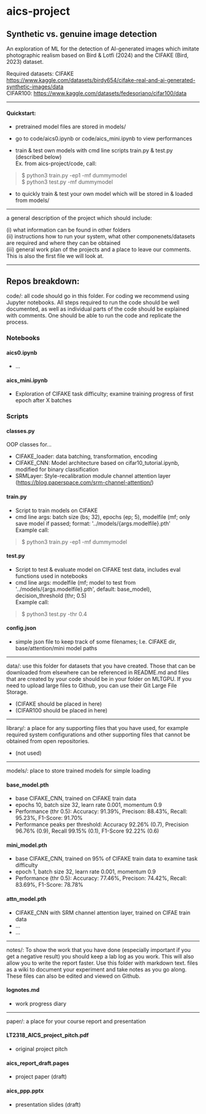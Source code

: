 # aics-project
## Synthetic vs. genuine image detection

An exploration of ML for the detection of AI-generated images which imitate photographic realism based on Bird & Lotfi (2024) and the CIFAKE (Bird, 2023) dataset.

Required datasets:
CIFAKE https://www.kaggle.com/datasets/birdy654/cifake-real-and-ai-generated-synthetic-images/data  
CIFAR100: https://www.kaggle.com/datasets/fedesoriano/cifar100/data  

___

#### Quickstart:
* pretrained model files are stored in models/
* go to code/aics0.ipynb or code/aics_mini.ipynb to view performances  
  
* train & test own models with cmd line scripts train.py & test.py (described below)  
Ex. from aics-project/code, call:
> $ python3 train.py -ep1 -mf dummymodel  
> $ python3 test.py -mf dummymodel
* to quickly train & test your own model which will be stored in & loaded from models/

___

a general description of the project which should include:  

(i) what information can be found in other folders  
(ii) instructions how to run your system, what other componenets/datasets are required and where they can be obtained  
(iii) general work plan of the projects and a place to leave our comments. This is also the first file we will look at.  

___

## Repos breakdown:

code/: all code should go in this folder. For coding we recommend using Jupyter notebooks. All steps required to run the code should be well documented, as well as individual parts of the code should be explained with comments. One should be able to run the code and replicate the process. 

### Notebooks

#### aics0.ipynb
* ...

#### aics_mini.ipynb
* Exploration of CIFAKE task difficulty; examine training progress of first epoch after X batches

### Scripts

#### classes.py  
OOP classes for...  
* CIFAKE_loader: data batching, transformation, encoding
* CIFAKE_CNN: Model architecture based on cifar10_tutorial.ipynb, modified for binary classification
* SRMLayer: Style-recalibration module channel attention layer (https://blog.paperspace.com/srm-channel-attention/)

#### train.py
* Script to train models on CIFAKE
* cmd line args: batch size (bs; 32), epochs (ep; 5), modelfile (mf; only save model if passed; format: '../models/{args.modelfile}.pth'  
Example call:  
> $ python3 train.py -ep1 -mf dummymodel

#### test.py
* Script to test & evaluate model on CIFAKE test data, includes eval functions used in notebooks
* cmd line args: modelfile (mf; model to test from '../models/{args.modelfile}.pth', default: base_model), decision_threshold (thr; 0.5)  
Example call:  
> $ python3 test.py -thr 0.4

#### config.json
* simple json file to keep track of some filenames; I.e. CIFAKE dir, base/attention/mini model paths

____

data/: use this folder for datasets that you have created. Those that can be downloaded from elsewhere can be referenced in README.md and files that are created by your code should be in your folder on MLTGPU. If you need to upload large files to Github, you can use their Git Large File Storage.

* (CIFAKE should be placed in here)
* (CIFAR100 should be placed in here)

____

library/: a place for any supporting files that you have used, for example required system configurations and other supporting files that cannot be obtained from open repositories.

* (not used)
____

models/: place to store trained models for simple loading  

#### base_model.pth
* base CIFAKE_CNN, trained on CIFAKE train data
* epochs 10, batch size 32, learn rate 0.001, momentum 0.9
* Performance (thr 0.5): Accuracy: 91.39%, Precison: 88.43%, Recall: 95.23%, F1-Score: 91.70%
* Performance peaks per threshold: Accuracy 92.26% (0.7), Precision 96.76% (0.9), Recall 99.15% (0.1), F1-Score 92.22% (0.6)

#### mini_model.pth
* base CIFAKE_CNN, trained on 95% of CIFAKE train data to examine task difficulty
* epoch 1, batch size 32, learn rate 0.001, momentum 0.9
* Performance (thr 0.5): Accuracy: 77.46%, Precison: 74.42%, Recall: 83.69%, F1-Score: 78.78%

#### attn_model.pth
* CIFAKE_CNN with SRM channel attention layer, trained on CIFAE train data
* ...
* ...

____

notes/: To show the work that you have done (especially important if you get a negative result) you should keep a lab log as you work. This will also allow you to write the report faster. Use this folder with markdown text. files as a wiki to document your experiment and take notes as you go along. These files can also be edited and viewed on Github.

#### lognotes.md
* work progress diary

____

paper/: a place for your course report and presentation

#### LT2318_AICS_project_pitch.pdf
* original project pitch

#### aics_report_draft.pages
* project paper (draft)

#### aics_ppp.pptx
* presentation slides (draft)


